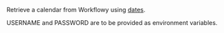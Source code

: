 Retrieve a calendar from Workflowy using [dates](https://blog.workflowy.com/2019/12/30/dates-in-workflowy-try-it-out/).

USERNAME and PASSWORD are to be provided as environment variables.